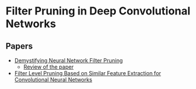 # Filter Pruning in Deep Convolutional Networks

## Papers

- [Demystifying Neural Network Filter Pruning](https://openreview.net/pdf?id=rJffBWBtoX)
	- [Review of the paper](https://openreview.net/forum?id=rJffBWBtoX)
- [Filter Level Pruning Based on Similar Feature Extraction for
Convolutional Neural Networks](https://www.jstage.jst.go.jp/article/transinf/E101.D/4/E101.D_2017EDL8248/_pdf)
